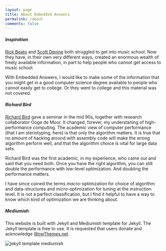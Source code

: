 ```yaml
---
layout: page
title: About Embedded Answers
permalink: /about
comments: false
---
```


<div class="row justify-content-between">
<div class="col-md-8 pr-5">


<h5>Inspiration</h5>

<p><a href="https://rickbeato.com/">Rick Beato</a> and
<a href="https://scottsbasslessons.com/">Scott Devine</a> both
struggled to get into music school. Now they have, in their own very different ways,
created an enormous wealth of freely available information, in part to help
people who cannot get access to music school.</p>

<p>With Embedded Answers, I would like to make some of the information
that you might get in a good computer science degree available to people who
cannot easily get to college. Or they went to college and this material was
not covered.</p>

<h5>Richard Bird</h5>

<a href="https://www.cs.ox.ac.uk/people/richard.bird/">Richard Bird</a>
gave a seminar in the mid 90s, together with research collaborator Ooge de Moor.
It changed, forever, my understaning of high-performance computing.
The academic view of computer performance (that I am steriotyping, here) is that
only the algorithm matters. It is true that no amount of hacking around with
assembly code will make the wrong algorithm perform well, and that the
algorithm choice is vital for large data sets.</p>

<p>Richard Bird was the
first academic, in my experience, who came out and said that
you need both. Once you have the right algorithm, you can still double the
performance with low-level optimization. And doubling the performance matters.</p>

<p>I have since coined the terms <em>macro-</em>optimization for choice of
algorithm and data-structures and <em>micro-</em>optimization for tuning at the
instruction level. It is not a perfect classification, but I find it helpful
to have a way to know which kind of optimization we are thinking about.</p>

<h5>Mediumish</h5>

<p>This website is built with Jekyll and Mediumish template for Jekyll.
The Jekyll template is free to use. It is requested that users donate
and acknowledge <a href="https://www.wowthemes.net">WowThemes.net</a>.</p>

<p class="mb-5"><img class="shadow-lg" src="{{site.baseurl}}/assets/images/mediumish-jekyll-template.png" alt="jekyll template mediumish" /></p>

<div class="col-md-4">

</div>
</div>
</div>

<!-- Ambition / vision -->
<!-- Inspiration -->
<!-- Richard Bird -->
<!-- Michael Abrash -->
<!-- IBM magazine -->
